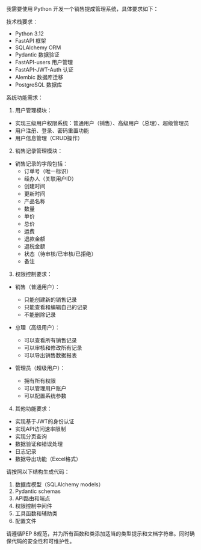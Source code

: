 我需要使用 Python 开发一个销售提成管理系统，具体要求如下：

技术栈要求：
- Python 3.12
- FastAPI 框架
- SQLAlchemy ORM
- Pydantic 数据验证
- FastAPI-users 用户管理
- FastAPI-JWT-Auth 认证
- Alembic 数据库迁移
- PostgreSQL 数据库

系统功能需求：

1. 用户管理模块：
- 实现三级用户权限系统：普通用户（销售）、高级用户（总理）、超级管理员
- 用户注册、登录、密码重置功能
- 用户信息管理（CRUD操作）

2. 销售记录管理模块：
- 销售记录的字段包括：
  * 订单号（唯一标识）
  * 经办人（关联用户ID）
  * 创建时间
  * 更新时间
  * 产品名称
  * 数量
  * 单价
  * 总价
  * 运费
  * 退款金额
  * 退税金额
  * 状态（待审核/已审核/已拒绝）
  * 备注

3. 权限控制要求：
- 销售（普通用户）：
  * 只能创建新的销售记录
  * 只能查看和编辑自己的记录
  * 不能删除记录
  
- 总理（高级用户）：
  * 可以查看所有销售记录
  * 可以审核和修改所有记录
  * 可以导出销售数据报表
  
- 管理员（超级用户）：
  * 拥有所有权限
  * 可以管理用户账户
  * 可以配置系统参数

4. 其他功能要求：
- 实现基于JWT的身份认证
- 实现API访问速率限制
- 实现分页查询
- 数据验证和错误处理
- 日志记录
- 数据导出功能（Excel格式）

请按照以下结构生成代码：
1. 数据库模型（SQLAlchemy models）
2. Pydantic schemas
3. API路由和端点
4. 权限控制中间件
5. 工具函数和辅助类
6. 配置文件

请遵循PEP 8规范，并为所有函数和类添加适当的类型提示和文档字符串。同时确保代码的安全性和可维护性。